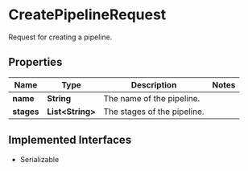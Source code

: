 

# CreatePipelineRequest

Request for creating a pipeline.

## Properties

| Name | Type | Description | Notes |
|------------ | ------------- | ------------- | -------------|
|**name** | **String** | The name of the pipeline. |  |
|**stages** | **List&lt;String&gt;** | The stages of the pipeline. |  |


## Implemented Interfaces

* Serializable

